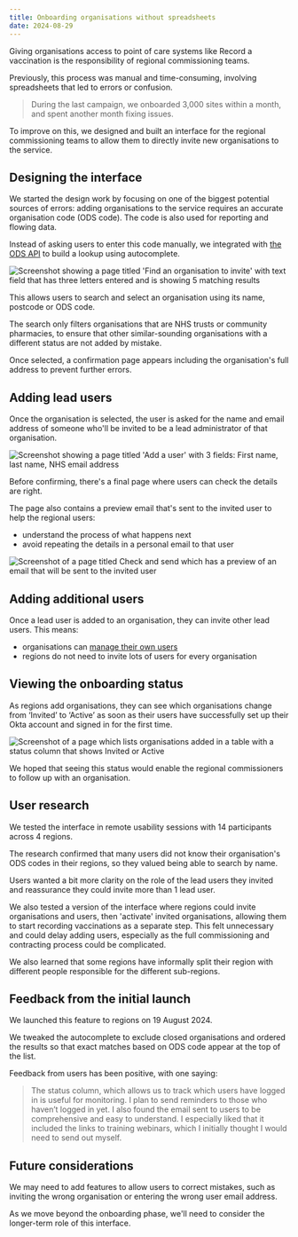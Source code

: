 ```yaml
---
title: Onboarding organisations without spreadsheets
date: 2024-08-29
---
```


Giving organisations access to point of care systems like Record a vaccination is the responsibility of regional commissioning teams.

Previously, this process was manual and time-consuming, involving spreadsheets that led to errors or confusion.

> During the last campaign, we onboarded 3,000 sites within a month, and spent another month fixing issues.

To improve on this, we designed and built an interface for the regional commissioning teams to allow them to directly invite new organisations to the service.

## Designing the interface

We started the design work by focusing on one of the biggest potential sources of errors: adding organisations to the service requires an accurate organisation code (ODS code). The code is also used for reporting and flowing data.

Instead of asking users to enter this code manually, we integrated with [the ODS API](https://digital.nhs.uk/developer/api-catalogue/organisation-data-service-ord) to build a lookup using autocomplete.

![Screenshot showing a page titled 'Find an organisation to invite' with text field that has three letters entered and is showing 5 matching results](qxky6r64lg4myou4vrg6w002qg7e.png)

This allows users to search and select an organisation using its name, postcode or ODS code.

The search only filters organisations that are NHS trusts or community pharmacies, to ensure that other similar-sounding organisations with a different status are not added by mistake.

Once selected, a confirmation page appears including the organisation's full address to prevent further errors.

## Adding lead users

Once the organisation is selected, the user is asked for the name and email address of someone who'll be invited to be a lead administrator of that organisation.

![Screenshot showing a page titled 'Add a user' with 3 fields: First name, last name, NHS email address](nmen9pfhmnjovpfcmnli5jxgdzep.png)

Before confirming, there's a final page where users can check the details are right.

The page also contains a preview email that's sent to the invited user to help the regional users:

- understand the process of what happens next
- avoid repeating the details in a personal email to that user

![Screenshot of a page titled Check and send which has a preview of an email that will be sent to the invited user](8t5zurkym9uwt9n61wij6r59n0cc.png)

## Adding additional users

Once a lead user is added to an organisation, they can invite other lead users. This means:

- organisations can [manage their own users](/designing-an-initial-user-permissions-model)
- regions do not need to invite lots of users for every organisation

## Viewing the onboarding status

As regions add organisations, they can see which organisations change from ‘Invited’ to ‘Active’ as soon as their users have successfully set up their Okta account and signed in for the first time.

![Screenshot of a page which lists organisations added in a table with a status column that shows Invited or Active](azrnvvc0ccg4pgjm4w5zbxnwkj86.png)

We hoped that seeing this status would enable the regional commissioners to follow up with an organisation.

## User research

We tested the interface in remote usability sessions with 14 participants across 4 regions.

The research confirmed that many users did not know their organisation's ODS codes in their regions, so they valued being able to search by name.

Users wanted a bit more clarity on the role of the lead users they invited and reassurance they could invite more than 1 lead user.

We also tested a version of the interface where regions could invite organisations and users, then 'activate' invited organisations, allowing them to start recording vaccinations as a separate step. This felt unnecessary and could delay adding users, especially as the full commissioning and contracting process could be complicated.

We also learned that some regions have informally split their region with different people responsible for the different sub-regions.

## Feedback from the initial launch

We launched this feature to regions on 19 August 2024.

We tweaked the autocomplete to exclude closed organisations and ordered the results so that exact matches based on ODS code appear at the top of the list.

Feedback from users has been positive, with one saying:

> The status column, which allows us to track which users have logged in is useful for monitoring. I plan to send reminders to those who haven’t logged in yet. I also found the email sent to users to be comprehensive and easy to understand. I especially liked that it included the links to training webinars, which I initially thought I would need to send out myself.

## Future considerations

We may need to add features to allow users to correct mistakes, such as inviting the wrong organisation or entering the wrong user email address.

As we move beyond the onboarding phase, we'll need to consider the longer-term role of this interface.
